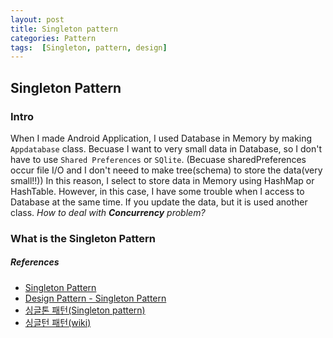 ```yaml
---
layout: post
title: Singleton pattern
categories: Pattern
tags:  [Singleton, pattern, design]
---
```


## Singleton Pattern
### Intro
When I made Android Application, I used Database in Memory by making `Appdatabase` class. Becuase I want to very small data in Database, so I don't have to use `Shared Preferences` or `SQlite`. (Becuase sharedPreferences occur file I/O and I don't neeed to make tree(schema) to store the data(very small!!))
In this reason, I select to store data in Memory using HashMap or HashTable.
However, in this case, I have some trouble when I access to Database at the same time. If you update the data, but it is used another class.
*How to deal with **Concurrency** problem?*

### What is the Singleton Pattern



##### References
- [Singleton Pattern](https://www.javatpoint.com/singleton-design-pattern-in-java)
- [Design Pattern - Singleton Pattern](https://www.tutorialspoint.com/design_pattern/singleton_pattern.htm)
- [싱글톤 패턴(Singleton pattern)](https://gyoogle.dev/blog/design-pattern/Singleton%20Pattern.html)
- [싱글턴 패턴(wiki)](https://ko.wikipedia.org/wiki/%EC%8B%B1%EA%B8%80%ED%84%B4_%ED%8C%A8%ED%84%B4)